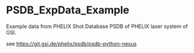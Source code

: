 # PSDB_ExpData_Example
Example data from PHELIX Shot Database PSDB of PHELIX laser system of GSI.

see https://git.gsi.de/phelix/psdb/psdb-python-nexus
